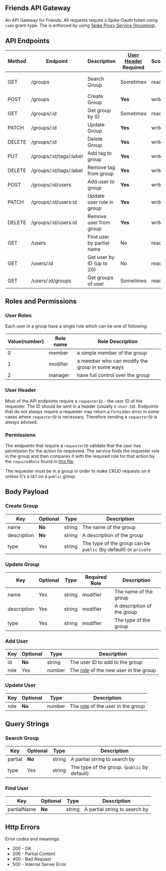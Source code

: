 ## Friends API Gateway

An API Gateway for Friends.
All requests require a Spike Oauth token using `code` grant-type. 
The is enforced by using [Spike Proxy Service (Incoming)](https://gitlab.com/yesodot/rnd/terminal-rabaz/shared/spike-proxy-service). 

## API Endpoints

| Method | Endpoint                | Description               | [User Header](#user-header) Required   | Scope | Reference                              |
|--------|------------------------ |---------------------------|----------------------------------------| ------| ---------------------------------------|
| GET    | /groups                 | Search Group              | Sometimes                              | read  | [query string params](#search-group)   |
| POST   | /groups                 | Create Group              | **Yes**                                | write | [body params](#create-group)           |
| GET    | /groups/:id             | Get group by ID           | Sometimes                              | read  |                                        |
| PATCH  | /groups/:id             | Update Group              | **Yes**                                | write | [body params](#update-group)           |
| DELETE | /groups/:id             | Delete Group              | **Yes**                                | write |                                        |
| PUT    | /groups/:id/tags/:label | Add tag to group          | **Yes**                                | write |                                        |
| DELETE | /groups/:id/tags/:label | Remove tag from group     | **Yes**                                | write |                                        |
| POST   | /groups/:id/users       | Add user to group         | **Yes**                                | write | [body params](#add-user)               |
| PATCH  | /groups/:id/users:id    | Update user role in group | **Yes**                                | write | [body params](#update-user)            |
| DELETE | /groups/:id/users:id    | Remove user from group    | **Yes**                                | write |                                        |
| GET    | /users                  | Find user by partial name | No                                     | read  | [query string params](#find-user)      |
| GET    | /users/:id              | Get user by ID (up to 20) | No                                     | read  |                                        |
| GET    | /users/:id/groups       | Get groups of user        | Sometimes                              | read  |                                        |

## Roles and Permissions
### User Roles
Each user in a group have a single role which can be one of following:

| Value(number) | Role name | Role Description                                |
|---------------|-----------|-------------------------------------------------|
| 0             | member    | a simple member of the group                    |
| 1             | modifier  | a member who can modify the group in some ways  |
| 2             | manager   | have full control over the group                |

### User Header
Most of the API endpoints require a `requesterID` - the user ID of the requester. The ID should be sent in a header (usually `X-User-ID`).
Endpoints that do not always require a requester may return a `Forbidden` error in some cases where `requesterID` is necessary. Therefore sending a `requesterID` is always advised.

### Permissions
The endpoints that require a `requesterID` validate that the user has permission for the action he requested. The service finds the requester role in the group and then compares it with the required role for that action by the `requiredRole` found in [this file](src/group/user/user.role.ts).

The requester must be in a group in order to make CRUD requests on it unless it's a `GET` on a `public` group.

## Body Payload

### Create Group

| Key         | Optional  | Type    | Description                                                     | 
|-------------|-----------|---------|-----------------------------------------------------------------|
| name        | **No**    | string  | The name of the group                                           |
| description | **No**    | string  | A description of the group                                      | 
| type        | Yes       | string  | The type of the group can be `public` (by default) or `private` | 

### Update Group
| Key         | Optional  | Type    | Required Role | Description                                                     | 
|-------------|-----------|---------|---------------|-----------------------------------------------------------------|
| name        | Yes       | string  | modifier      | The name of the group                                           | 
| description | Yes       | string  | modifier      | A description of the group                                      | 
| type        | Yes       | string  | modifier      | The type of the group | 

### Add User
| Key   | Optional  | Type    | Description                                            | 
|-------|-----------|---------|--------------------------------------------------------|
| id    | **No**    | string  | The user ID to add to the group                        | 
| role  | Yes       | number  | The [role](#user-roles) of the new user in the group   | 

### Update User
| Key   | Optional  | Type    | Description                                         | 
|-------|-----------|---------|-----------------------------------------------------|
| role  | **No**    | number  | The [role](#user-roles)  of the user in the group   | 

## Query Strings

### Search Group

| Key         | Optional  | Type    | Description                                                     | 
|-------------|-----------|---------|-----------------------------------------------------------------|
| partial     | **No**    | string  | A partial string to search by                                   |
| type        | Yes       | string  | The type of the group. (`public` by default)                    | 

### Find User

| Key         | Optional  | Type    | Description                                                     | 
|-------------|-----------|---------|-----------------------------------------------------------------|
| partialName | **No**    | string  | A partial string to search by                                   |

## Http Errors

Error codes and meanings:
* 200 - OK
* 206 - Partial Content
* 400 - Bad Request
* 500 - Internal Server Error
